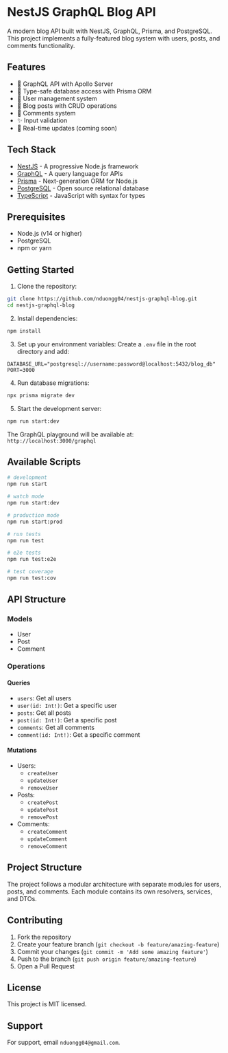 # NestJS GraphQL Blog API

A modern blog API built with NestJS, GraphQL, Prisma, and PostgreSQL. This project implements a fully-featured blog system with users, posts, and comments functionality.

## Features

- 🚀 GraphQL API with Apollo Server
- 📱 Type-safe database access with Prisma ORM
- 🔐 User management system
- 📝 Blog posts with CRUD operations
- 💬 Comments system
- ✨ Input validation
- 🔄 Real-time updates (coming soon)

## Tech Stack

- [NestJS](https://nestjs.com/) - A progressive Node.js framework
- [GraphQL](https://graphql.org/) - A query language for APIs
- [Prisma](https://www.prisma.io/) - Next-generation ORM for Node.js
- [PostgreSQL](https://www.postgresql.org/) - Open source relational database
- [TypeScript](https://www.typescriptlang.org/) - JavaScript with syntax for types

## Prerequisites

- Node.js (v14 or higher)
- PostgreSQL
- npm or yarn

## Getting Started

1. Clone the repository:
```bash
git clone https://github.com/nduongg04/nestjs-graphql-blog.git
cd nestjs-graphql-blog
```

2. Install dependencies:
```bash
npm install
```

3. Set up your environment variables:
Create a `.env` file in the root directory and add:
```
DATABASE_URL="postgresql://username:password@localhost:5432/blog_db"
PORT=3000
```

4. Run database migrations:
```bash
npx prisma migrate dev
```

5. Start the development server:
```bash
npm run start:dev
```

The GraphQL playground will be available at: `http://localhost:3000/graphql`

## Available Scripts

```bash
# development
npm run start

# watch mode
npm run start:dev

# production mode
npm run start:prod

# run tests
npm run test

# e2e tests
npm run test:e2e

# test coverage
npm run test:cov
```

## API Structure

### Models
- User
- Post
- Comment

### Operations

#### Queries
- `users`: Get all users
- `user(id: Int!)`: Get a specific user
- `posts`: Get all posts
- `post(id: Int!)`: Get a specific post
- `comments`: Get all comments
- `comment(id: Int!)`: Get a specific comment

#### Mutations
- Users:
  - `createUser`
  - `updateUser`
  - `removeUser`
- Posts:
  - `createPost`
  - `updatePost`
  - `removePost`
- Comments:
  - `createComment`
  - `updateComment`
  - `removeComment`

## Project Structure

The project follows a modular architecture with separate modules for users, posts, and comments. Each module contains its own resolvers, services, and DTOs.

## Contributing

1. Fork the repository
2. Create your feature branch (`git checkout -b feature/amazing-feature`)
3. Commit your changes (`git commit -m 'Add some amazing feature'`)
4. Push to the branch (`git push origin feature/amazing-feature`)
5. Open a Pull Request

## License

This project is MIT licensed.

## Support

For support, email `nduongg04@gmail.com`.

